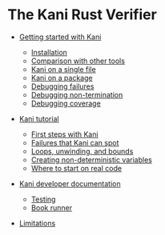 # The Kani Rust Verifier

- [Getting started with Kani](./getting-started.md)
  - [Installation](./install-guide.md)
  - [Comparison with other tools](./tool-comparison.md)
  - [Kani on a single file](./kani-single-file.md)
  - [Kani on a package](./cargo-kani.md)
  - [Debugging failures]()
  - [Debugging non-termination]()
  - [Debugging coverage]()

- [Kani tutorial](./kani-tutorial.md)
  - [First steps with Kani](./tutorial-first-steps.md)
  - [Failures that Kani can spot](./tutorial-kinds-of-failure.md)
  - [Loops, unwinding, and bounds](./tutorial-loops-unwinding.md)
  - [Creating non-deterministic variables](./tutorial-nondeterministic-variables.md)
  - [Where to start on real code](./tutorial-real-code.md)

- [Kani developer documentation](./dev-documentation.md)
  - [Testing](./kani-testing.md)
  - [Book runner](./bookrunner.md)

- [Limitations](./limitations.md)
